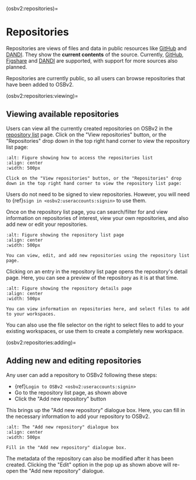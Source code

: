 (osbv2:repositories)=
# Repositories

Repositories are views of files and data in public resources like [GitHub](https://github.com) and [DANDI](https://gui.dandiarchive.org).
They show the **current contents** of the source.
Currently, [GitHub](https://github.com), [Figshare](https://figshare.com) and [DANDI](https://gui.dandiarchive.org) are supported, with support for more sources also planned.

Repositories are currently public, so all users can browse repositories that have been added to OSBv2.

(osbv2:repositories:viewing)=
## Viewing available repositories

Users can view all the currently created repositories on OSBv2 in the [repository list](https://v2.opensourcebrain.org/repositories) page.
Click on the "View repositories" button, or the "Repositories" drop down in the top right hand corner to view the repository list page:

```{figure} ../images/osbv2-main-page-repositories-link-with-text.png
:alt: Figure showing how to access the repositories list
:align: center
:width: 500px

Click on the "View repositories" button, or the "Repositories" drop down in the top right hand corner to view the repository list page:

```

Users do not need to be signed to view repositories.
However, you will need to {ref}`sign in <osbv2:useraccounts:signin>` to use them.

Once on the repository list page, you can search/filter for and view information on repositories of interest, view your own repositories, and also add new or edit your repositories.

```{figure} ../images/osbv2-repositories-page-with-text.png
:alt: Figure showing the repository list page
:align: center
:width: 500px

You can view, edit, and add new repositories using the repository list page.
```

Clicking on an entry in the repository list page opens the repository's detail page.
Here, you can see a preview of the repository as it is at that time.

```{figure} ../images/osbv2-repository-detail-page-with-text.png
:alt: Figure showing the repository details page
:align: center
:width: 500px

You can view information on repositories here, and select files to add to your workspaces.
```

You can also use the file selector on the right to select files to add to your existing workspaces, or use them to create a completely new workspace.

(osbv2:repositories:adding)=
## Adding new and editing repositories

Any user can add a repository to OSBv2 following these steps:

- {ref}`Login to OSBv2 <osbv2:useraccounts:signin>`
- Go to the repository list page, as shown above
- Click the "Add new repository" button

This brings up the "Add new repository" dialogue box.
Here, you can fill in the necessary information to add your repository to OSBv2.

```{figure} ../images/osbv2-add-repository-with-text.png
:alt: The "Add new repository" dialogue box
:align: center
:width: 500px

Fill in the "Add new repository" dialogue box.
```

The metadata of the repository can also be modified after it has been created.
Clicking the "Edit" option in the pop up as shown above will re-open the "Add new repository" dialogue.
